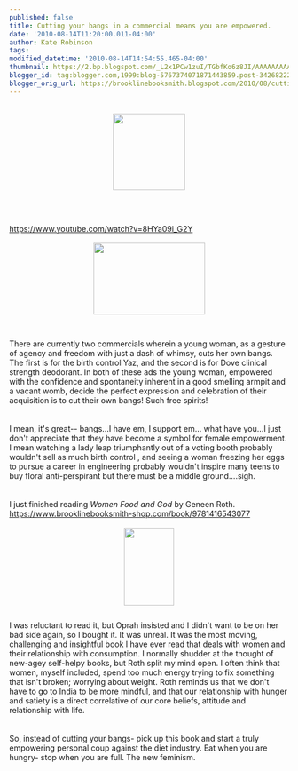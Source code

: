 ```yaml
---
published: false
title: Cutting your bangs in a commercial means you are empowered.
date: '2010-08-14T11:20:00.011-04:00'
author: Kate Robinson
tags: 
modified_datetime: '2010-08-14T14:54:55.465-04:00'
thumbnail: https://2.bp.blogspot.com/_L2x1PCw1zuI/TGbfKo6z8JI/AAAAAAAAAHQ/BqJc9AfATTA/s72-c/bangs.bmp
blogger_id: tag:blogger.com,1999:blog-5767374071871443859.post-34268222798218941
blogger_orig_url: https://brooklinebooksmith.blogspot.com/2010/08/cutting-your-bangs-in-commercial-means.html
---
```


<div><br /><div><a href="https://2.bp.blogspot.com/_L2x1PCw1zuI/TGbfKo6z8JI/AAAAAAAAAHQ/BqJc9AfATTA/s1600/bangs.bmp"><img style="TEXT-ALIGN: center; MARGIN: 0px auto 10px; WIDTH: 130px; DISPLAY: block; HEIGHT: 138px; CURSOR: hand" id="BLOGGER_PHOTO_ID_5505332968382787730" border="0" alt="" src="https://2.bp.blogspot.com/_L2x1PCw1zuI/TGbfKo6z8JI/AAAAAAAAAHQ/BqJc9AfATTA/s320/bangs.bmp" /></a><br /><br /><br /><div><a href="https://www.youtube.com/watch?v=8HYa09i_G2Y">https://www.youtube.com/watch?v=8HYa09i_G2Y</a></div><br /><div></div><img style="TEXT-ALIGN: center; MARGIN: 0px auto 10px; WIDTH: 201px; DISPLAY: block; HEIGHT: 129px; CURSOR: hand" id="BLOGGER_PHOTO_ID_5505333105756974562" border="0" alt="" src="https://2.bp.blogspot.com/_L2x1PCw1zuI/TGbfSorXreI/AAAAAAAAAHY/_Eg-qbnIKKA/s400/bangs+too.bmp" /><br /><br /><div>There are currently two commercials wherein a young woman, as a gesture of agency and freedom with just a dash of whimsy, cuts her own bangs. The first is for the birth control Yaz, and the second is for Dove clinical strength deodorant. In both of these ads the young woman, empowered with the confidence and spontaneity inherent in a good smelling armpit and a vacant womb, decide the perfect expression and celebration of their acquisition is to cut their own bangs! Such free spirits! </div><br /><div></div><br /><div>I mean, it's great-- bangs...I have em, I support em... what have you...I just don't appreciate that they have become a symbol for female empowerment. I mean watching a lady leap triumphantly out of a voting booth probably wouldn't sell as much birth control , and seeing a woman freezing her eggs to pursue a career in engineering probably wouldn't inspire many teens to buy floral anti-perspirant but there must be a middle ground....sigh.</div><br /><div></div><br /><div>I just finished reading <em>Women Food and God</em> by Geneen Roth. <a href="https://www.brooklinebooksmith-shop.com/book/9781416543077">https://www.brooklinebooksmith-shop.com/book/9781416543077</a></div><br /><div></div><img style="TEXT-ALIGN: center; MARGIN: 0px auto 10px; WIDTH: 90px; DISPLAY: block; HEIGHT: 140px; CURSOR: hand" id="BLOGGER_PHOTO_ID_5505338750960073570" border="0" alt="" src="https://3.bp.blogspot.com/_L2x1PCw1zuI/TGbkbOsq-2I/AAAAAAAAAHg/GG5ylMhn6ro/s400/wfdg.jpg" /><br /><div>I was reluctant to read it, but Oprah insisted and I didn't want to be on her bad side again, so I bought it. It was unreal. It was the most moving, challenging and insightful book I have ever read that deals with women and their relationship with consumption. I normally shudder at the thought of new-agey self-helpy books, but Roth split my mind open. I often think that women, myself included, spend too much energy trying to fix something that isn't broken; worrying about weight. Roth reminds us that we don't have to go to India to be more mindful, and that our relationship with hunger and satiety is a direct correlative of our core beliefs, attitude and relationship with life.</div><br /><div></div><br /><div>So, instead of cutting your bangs- pick up this book and start a truly empowering personal coup against the diet industry. Eat when you are hungry- stop when you are full. The new feminism.</div><br /><br /><br /><div></div></div></div>